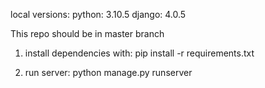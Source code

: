 local versions:
    python: 3.10.5
    django: 4.0.5

This repo should be in master branch

1. install dependencies with:
    pip install -r requirements.txt

2. run server:
    python manage.py runserver